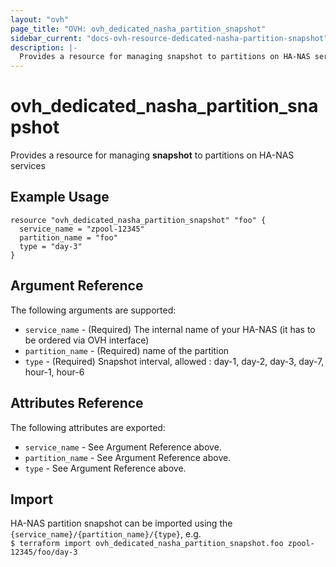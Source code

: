 ```yaml
---
layout: "ovh"
page_title: "OVH: ovh_dedicated_nasha_partition_snapshot"
sidebar_current: "docs-ovh-resource-dedicated-nasha-partition-snapshot"
description: |-
  Provides a resource for managing snapshot to partitions on HA-NAS services
---
```


# ovh_dedicated_nasha_partition_snapshot

Provides a resource for managing **snapshot** to partitions on HA-NAS services

## Example Usage

```
resource "ovh_dedicated_nasha_partition_snapshot" "foo" {
  service_name = "zpool-12345"
  partition_name = "foo"
  type = "day-3"
}
```

## Argument Reference

The following arguments are supported:

* `service_name` - (Required) The internal name of your HA-NAS (it has to be ordered via OVH interface)
* `partition_name` - (Required) name of the partition
* `type` - (Required) Snapshot interval, allowed : day-1, day-2, day-3, day-7, hour-1, hour-6

## Attributes Reference

The following attributes are exported:

* `service_name` - See Argument Reference above.
* `partition_name` - See Argument Reference above.
* `type` - See Argument Reference above.

## Import

HA-NAS partition snapshot can be imported using the `{service_name}/{partition_name}/{type}`, e.g.  
`$ terraform import ovh_dedicated_nasha_partition_snapshot.foo zpool-12345/foo/day-3`

